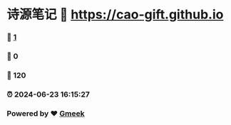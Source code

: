 # 诗源笔记 :link: https://cao-gift.github.io 
### :page_facing_up: [1](https://cao-gift.github.io/tag.html) 
### :speech_balloon: 0 
### :hibiscus: 120 
### :alarm_clock: 2024-06-23 16:15:27 
### Powered by :heart: [Gmeek](https://github.com/Meekdai/Gmeek)
